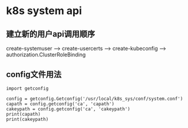 # k8s system api

## 建立新的用户api调用顺序

create-systemuser --> create-usercerts --> create-kubeconfig --> authorization.ClusterRoleBinding


## config文件用法
```
import getconfig

config = getconfig.Getconfig('/usr/local/k8s_sys/conf/system.conf')
capath = config.getconfig('ca', 'capath')
cakeypath = config.getconfig('ca', 'cakeypath')
print(capath)
print(cakeypath)
```
